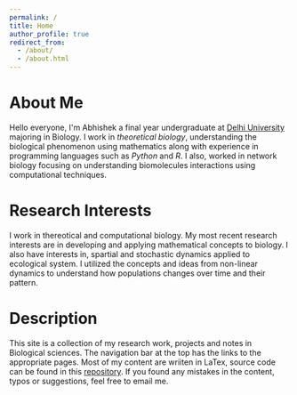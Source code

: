 ```yaml
---
permalink: /
title: Home
author_profile: true
redirect_from: 
  - /about/
  - /about.html
---
```

About Me
======
Hello everyone, I'm Abhishek a final year undergraduate at [Delhi University](https://www.du.ac.in/) majoring in Biology. I work in *theoretical biology*, understanding the biological phenomenon using mathematics along with experience in programming languages such as *Python* and *R*. I also, worked in network biology focusing on understanding biomolecules interactions using computational techniques.

Research Interests
======
I work in thereotical and computational biology. My most recent research interests are in developing and applying mathematical concepts to biology. I also have interests in, spartial and stochastic dynamics applied to ecological system. I utilized the concepts and ideas from non-linear dynamics to understand how populations changes over time and their pattern.

Description
======
This site is a collection of my research work, projects and notes in Biological sciences. The navigation bar at the top has the links to the appropriate pages.  Most of my content are wriiten in LaTex, source code can be found in this [repository](https://github.com/Abhishek9824/Notes/blob/main/LaTex). If you found any mistakes in the content, typos or suggestions, feel free to email me.

